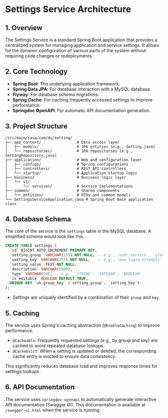 # Settings Service Architecture

## 1. Overview

The Settings Service is a standard Spring Boot application that provides a centralized system for managing application and service settings. It allows for the dynamic configuration of various parts of the system without requiring code changes or redeployments.

## 2. Core Technology

*   **Spring Boot**: The underlying application framework.
*   **Spring Data JPA**: For database interaction with a MySQL database.
*   **Flyway**: For database schema migrations.
*   **Spring Cache**: For caching frequently accessed settings to improve performance.
*   **Springdoc OpenAPI**: For automatic API documentation generation.

## 3. Project Structure

```
/src/main/java/com/ds/setting/
├── app_context/                # Data access layer
│   ├── models/                 # JPA entities (e.g., Setting.java)
│   └── repositories/           # JPA repositories (e.g., SettingRepository.java)
├── application/                # Web and configuration layer
│   ├── configs/                # Spring configurations
│   ├── controllers/            # REST API controllers
│   └── startup/                # Application startup logic
├── business/                   # Business logic layer
│   └── v1/
│       └── services/           # Service implementations
├── common/                     # Shared components
│   └── entities/               # DTOs and common models
└── SettingsServiceApplication.java # Spring Boot main application class
```

## 4. Database Schema

The core of the service is the `settings` table in the MySQL database. A simplified schema would look like this:

```sql
CREATE TABLE settings (
  `id` BIGINT AUTO_INCREMENT PRIMARY KEY,
  `setting_group` VARCHAR(255) NOT NULL, -- e.g., 'user-service', 'global'
  `setting_key` VARCHAR(255) NOT NULL,   -- e.g., 'max-login-attempts'
  `setting_value` TEXT NOT NULL,
  `description` VARCHAR(1000),
  `type` VARCHAR(50), -- e.g., 'STRING', 'INTEGER', 'BOOLEAN'
  `is_editable` BOOLEAN DEFAULT TRUE,
  UNIQUE KEY `uk_group_key` (`setting_group`, `setting_key`)
);
```

*   Settings are uniquely identified by a combination of their `group` and `key`.

## 5. Caching

The service uses Spring's caching abstraction (`@EnableCaching`) to improve performance. 

*   `@Cacheable`: Frequently requested settings (e.g., by group and key) are cached to avoid repeated database lookups.
*   `@CacheEvict`: When a setting is updated or deleted, the corresponding cache entry is evicted to ensure data consistency.

This significantly reduces database load and improves response times for settings lookups.

## 6. API Documentation

The service uses `springdoc-openapi` to automatically generate interactive API documentation (Swagger UI). This documentation is available at `/swagger-ui.html` when the service is running.
